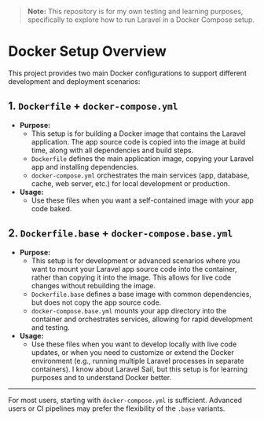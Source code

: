 > **Note:** This repository is for my own testing and learning purposes, specifically to explore how to run Laravel in a Docker Compose setup.

# Docker Setup Overview

This project provides two main Docker configurations to support different development and deployment scenarios:

## 1. `Dockerfile` + `docker-compose.yml`
- **Purpose:**
  - This setup is for building a Docker image that contains the Laravel application. The app source code is copied into the image at build time, along with all dependencies and build steps.
  - `Dockerfile` defines the main application image, copying your Laravel app and installing dependencies.
  - `docker-compose.yml` orchestrates the main services (app, database, cache, web server, etc.) for local development or production.
- **Usage:**
  - Use these files when you want a self-contained image with your app code baked.

## 2. `Dockerfile.base` + `docker-compose.base.yml`
- **Purpose:**
  - This setup is for development or advanced scenarios where you want to mount your Laravel app source code into the container, rather than copying it into the image. This allows for live code changes without rebuilding the image.
  - `Dockerfile.base` defines a base image with common dependencies, but does not copy the app source code.
  - `docker-compose.base.yml` mounts your app directory into the container and orchestrates services, allowing for rapid development and testing.
- **Usage:**
  - Use these files when you want to develop locally with live code updates, or when you need to customize or extend the Docker environment (e.g., running multiple Laravel processes in separate containers). I know about Laravel Sail, but this setup is for learning purposes and to understand Docker better.

---

For most users, starting with `docker-compose.yml` is sufficient. Advanced users or CI pipelines may prefer the flexibility of the `.base` variants.
